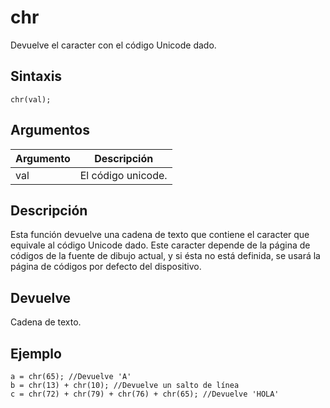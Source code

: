 # chr

Devuelve el caracter con el código Unicode dado.

## Sintaxis

  
```gml  
chr(val);  
```  

## Argumentos

Argumento|Descripción|  
---|---|  
val|El código unicode.|  

## Descripción

Esta función devuelve una cadena de texto que contiene el caracter que equivale al código Unicode dado. Este caracter depende de la página de códigos de la fuente de dibujo actual, y si ésta no está definida, se usará la página de códigos por defecto del dispositivo.

## Devuelve

Cadena de texto.

## Ejemplo

  
```gml  
a = chr(65); //Devuelve 'A'  
b = chr(13) + chr(10); //Devuelve un salto de línea  
c = chr(72) + chr(79) + chr(76) + chr(65); //Devuelve 'HOLA'  
```